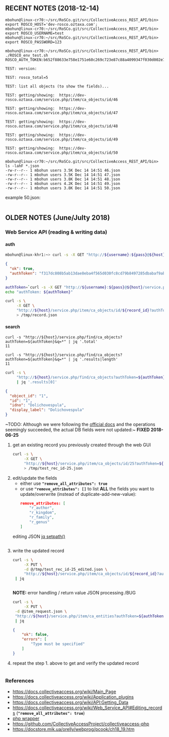 ## RECENT NOTES (2018-12-14)
```
mbohun@linux-cr70:~/src/RoSCo.git/src/CollectiveAccess_REST_API/bin> export ROSCO_HOST='dev-rosco.oztaxa.com';
mbohun@linux-cr70:~/src/RoSCo.git/src/CollectiveAccess_REST_API/bin> export ROSCO_USERNAME=test
mbohun@linux-cr70:~/src/RoSCo.git/src/CollectiveAccess_REST_API/bin> export ROSCO_PASSWORD=123
```
```
mbohun@linux-cr70:~/src/RoSCo.git/src/CollectiveAccess_REST_API/bin> ./ROSCO_env_test.sh
ROSCO_AUTH_TOKEN:b652f88633e758e1751e60c269c723e87c88a4099347f030d002e70181b3a9c6

TEST: version:

TEST: rosco_total=5

TEST: list all objects (to show the fields)...

TEST: getting/showing:  https://dev-rosco.oztaxa.com/service.php/item/ca_objects/id/46

TEST: getting/showing:  https://dev-rosco.oztaxa.com/service.php/item/ca_objects/id/47

TEST: getting/showing:  https://dev-rosco.oztaxa.com/service.php/item/ca_objects/id/48

TEST: getting/showing:  https://dev-rosco.oztaxa.com/service.php/item/ca_objects/id/49

TEST: getting/showing:  https://dev-rosco.oztaxa.com/service.php/item/ca_objects/id/50
```
```
mbohun@linux-cr70:~/src/RoSCo.git/src/CollectiveAccess_REST_API/bin> ls -lahF *.json
-rw-r--r-- 1 mbohun users 3.5K Dec 14 14:51 46.json
-rw-r--r-- 1 mbohun users 3.5K Dec 14 14:51 47.json
-rw-r--r-- 1 mbohun users 3.8K Dec 14 14:51 48.json
-rw-r--r-- 1 mbohun users 4.2K Dec 14 14:51 49.json
-rw-r--r-- 1 mbohun users 3.8K Dec 14 14:51 50.json
```

example 50.json:
```JSON

```

## OLDER NOTES (June/Julty 2018)

### Web Service API (reading & writing data)

#### auth
```BASH
mbohun@linux-khr1:~> curl -s -X GET "http://${username}:${pass}@${host}/service.php/auth/login" | jq
```
```JSON
{
  "ok": true,
  "authToken": "f317dc808b5ab13dae8eba4f565d030fc8cd79b8497285dbabaf9abe2e761c27"
}
```
```BASH
authToken=`curl -s -X GET "http://${username}:${pass}@${host}/service.php/auth/login" | jq -r '.authToken'`
echo "authToken: ${authToken}"

curl -s \
     -X GET \
     "http://${host}/service.php/item/ca_objects/id/${record_id}?authToken=${authToken}" \
     > /tmp/record.json
```

#### search
```
curl -s "http://${host}/service.php/find/ca_objects?authToken=${authToken}&q=*" | jq '.total'
11

curl -s "http://${host}/service.php/find/ca_objects?authToken=${authToken}&q=*" | jq '.results|length'
11

```
```BASH
curl -s \
     "http://${host}/service.php/find/ca_objects?authToken=${authToken}&q=*" \
     | jq '.results[0]'
```
```JSON
{
  "object_id": "1",
  "id": "1",
  "idno": "Dolichovespula",
  "display_label": "Dolichovespula"
}
```

~TODO: Although we were following the [official docs](https://docs.collectiveaccess.org/wiki/Web_Service_API#Editing_records) and the operations seemingly succeeded, the actual DB fields were not updated:~ **FIXED 2018-06-25**

1. get an existing record you previously created through the web GUI
   ```BASH
   curl -s \
        -X GET \
        "http://${host}/service.php/item/ca_objects/id/25?authToken=${authToken}&pretty=1&format=edit" \
        > /tmp/test_rec_id-25.json
   ```
2. edit/update the fields
   - either use **`"remove_all_attributes": true`**
   - or use **`"remove_attributes": []`** to list **ALL** the fields you want to update/overwrite (instead of duplicate-add-new-value):
     ```JSON
     remove_attributes: [
         "r_author",
         "r_kingdom",
         "r_family",
         "r_genus"
     ]
     ```
   editing JSON [jq setpath()](https://stedolan.github.io/jq/manual/#Builtinoperatorsandfunctions)
   ```
   
   ```
3. write the updated record
   ```BASH
   curl -s \
        -X PUT \
        -d @/tmp/test_rec_id-25_edited.json \
        "http://${host}/service.php/item/ca_objects/id/${record_id}?authToken=${authToken}" \
	| jq
   ```
   ```JSON
   
   ```
   **NOTE:** error handling / return value JSON processing /BUG
   ```BASH
   curl -s \
        -X PUT \
	-d @item_request.json \
	"http://${host}/service.php/item/ca_entities?authToken=${authToken}" \
	| jq
   ```
   ```JSON
   {
       "ok": false,
       "errors": [
           "Type must be specified"
       ]
   }
   ```
4. repeat the step 1. above to get and verify the updated record  
   ```
   ```

### References
- https://docs.collectiveaccess.org/wiki/Main_Page
- https://docs.collectiveaccess.org/wiki/Application_plugins
- https://docs.collectiveaccess.org/wiki/API:Getting_Data
- https://docs.collectiveaccess.org/wiki/Web_Service_API#Editing_records (**`"remove_all_attributes": true`**)
- [php wrapper](https://github.com/stefankeidel/ca-service-wrapper)
- https://github.com/CollectiveAccessProject/collectiveaccess-php
- https://docstore.mik.ua/orelly/webprog/pcook/ch18_19.htm
